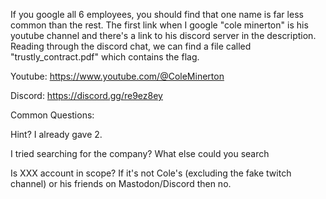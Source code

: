 If you google all 6 employees, you should find that one name is far less common than the rest.
The first link when I google "cole minerton" is his youtube channel and there's a link to his discord server in the description.
Reading through the discord chat, we can find a file called "trustly_contract.pdf" which contains the flag.


Youtube: https://www.youtube.com/@ColeMinerton

Discord: https://discord.gg/re9ez8ey

Common Questions:

Hint? I already gave 2.

I tried searching for the company? What else could you search

Is XXX account in scope? If it's not Cole's (excluding the fake twitch channel) or his friends on Mastodon/Discord then no.